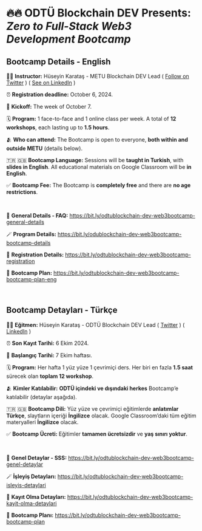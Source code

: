 # 🔥🔥  ODTÜ Blockchain DEV Presents: _Zero to Full-Stack Web3 Development Bootcamp_

## Bootcamp Details - English
👨‍💻 **Instructor:** Hüseyin Karataş - METU Blockchain DEV Lead ( [Follow on Twitter](https://twitter.com/0xDuplantier) ) ( [See on LinkedIn](https://bit.ly/huseyinkaratas-linkedin) )

⏰ **Registration deadline:** October 6, 2024.

🚀 **Kickoff:** The week of October 7.

🗓️ **Program:** 1 face-to-face and 1 online class per week. A total of **12 workshops**, each lasting up to **1.5 hours**.

🫂 **Who can attend:** The Bootcamp is open to everyone, **both within and outside METU** (details below).

🇹🇷 🇬🇧 **Bootcamp Language:** Sessions will be **taught in Turkish**, with **slides in English**. All educational materials on Google Classroom will be **in English**.

✅ **Bootcamp Fee:** The Bootcamp is **completely free** and there are **no age restrictions**.

<br>

🍕 **General Details - FAQ:** https://bit.ly/odtublockchain-dev-web3bootcamp-general-details

🪄 **Program Details:** https://bit.ly/odublockchain-dev-web3bootcamp-bootcamp-details

📝 **Registration Details:** https://bit.ly/odtublockchain-dev-web3bootcamp-registration

🧭 **Bootcamp Plan:** https://bit.ly/odtublockchain-dev-web3bootcamp-bootcamp-plan-eng

<br>


## Bootcamp Detayları - Türkçe
👨‍💻 **Eğitmen:** Hüseyin Karataş - ODTÜ Blockchain DEV Lead ( [Twitter](https://twitter.com/0xDuplantier) ) ( [LinkedIn](https://bit.ly/huseyinkaratas-linkedin) )

⏰ **Son Kayıt Tarihi:** 6 Ekim 2024.

🚀 **Başlangıç Tarihi:** 7 Ekim haftası.

🗓️ **Program:** Her hafta 1 yüz yüze 1 çevrimiçi ders. Her biri en fazla **1.5 saat** sürecek olan **toplam 12 workshop**. 

🫂 **Kimler Katılabilir:** **ODTÜ içindeki ve dışındaki herkes** Bootcamp’e katılabilir (detaylar aşağıda).

🇹🇷 🇬🇧 **Bootcamp Dili:** Yüz yüze ve çevrimiçi eğitimlerde **anlatımlar Türkçe**, slaytların içeriği **İngilizce** olacak. Google Classroom’daki tüm eğitim materyalleri **İngilizce** olacak.

✅ **Bootcamp Ücreti:** Eğitimler **tamamen ücretsizdir** ve **yaş sınırı yoktur**.

<br>

🍕 **Genel Detaylar - SSS:** https://bit.ly/odtublockchain-dev-web3bootcamp-genel-detaylar

🪄 **İşleyiş Detayları:** https://bit.ly/odtublockchain-dev-web3bootcamp-isleyis-detaylari

📝 **Kayıt Olma Detayları:** https://bit.ly/odtublockchain-dev-web3bootcamp-kayit-olma-detaylari

🧭 **Bootcamp Planı:** https://bit.ly/odtublockchain-dev-web3bootcamp-bootcamp-plan 
